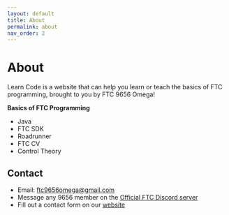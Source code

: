 ```yaml
---
layout: default
title: About
permalink: about
nav_order: 2
---
```


# About
Learn Code is a website that can help you learn or teach the basics of FTC programming, brought to you by FTC 9656 Omega!

**Basics of FTC Programming**
* Java
* FTC SDK
* Roadrunner
* FTC CV
* Control Theory

## Contact
* Email: [ftc9656omega@gmail.com](mailto:ftc9656omega@gmail.com)
* Message any 9656 member on the [Official FTC Discord server](https://discord.gg/first-tech-challenge)
* Fill out a contact form on our [website](https://omegarobotics.wordpress.com/contact)
